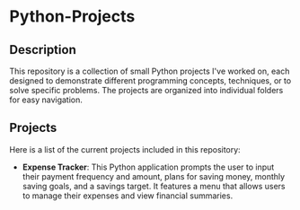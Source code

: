 # Python-Projects

## Description

This repository is a collection of small Python projects I've worked on, each designed to demonstrate different programming concepts, techniques, or to solve specific problems. The projects are organized into individual folders for easy navigation.

## Projects

Here is a list of the current projects included in this repository:

- **Expense Tracker**: This Python application prompts the user to input their payment frequency and amount, plans for saving money, monthly saving goals, and a savings target. It features a menu that allows users to manage their expenses and view financial summaries.